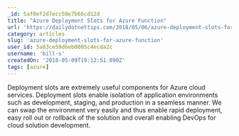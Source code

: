 ```yaml
---
_id: 5af0ef2d7ecc50e7b66cd12d
title: "Azure Deployment Slots for Azure Function"
url: 'https://dailydotnettips.com/2018/05/06/azure-deployment-slots-for-azure-functions/'
category: articles
slug: 'azure-deployment-slots-for-azure-function'
user_id: 5a83ce59d6eb0005c4ecda2c
username: 'bill-s'
createdOn: '2018-05-09T19:12:51.090Z'
tags: [azure]
---
```


Deployment slots are extremely useful components for Azure cloud services. Deployment slots enable isolation of application environments such as development, staging, and production in a seamless manner. We can swap the environment very easily and thus enable rapid deployment, easy roll out or rollback of the solution and overall enabling DevOps for cloud solution development.
